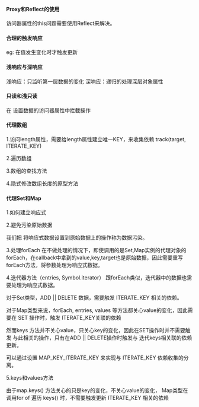 #### Proxy和Reflect的使用

访问器属性的this问题需要使用Reflect来解决。
#### 合理的触发响应
eg:
在值发生变化时才触发更新

#### 浅响应与深响应
浅响应：只监听第一层数据的变化
深响应：递归的处理深层对象属性

#### 只读和浅只读
在 设置数据的访问器属性中拦截操作

#### 代理数组

1.访问length属性，需要给length属性建立唯一KEY，来收集依赖
track(target, ITERATE_KEY)

2.遍历数组

3.数组的查找方法

4.隐式修改数组长度的原型方法

#### 代理Set和Map

1.如何建立响应式

2.避免污染原始数据

我们把 将响应式数据设置到原始数据上的操作称为数据污染。

3.处理forEach
在不做处理的情况下，即使调用的是Set,Map实例的代理对象的forEach，在callback中拿到的value,key,target也是原始数据，因此需要重写forEach方法，将参数处理为响应式数据。

4.迭代器方法（entries, Symbol.iterator）
跟forEach类似，迭代器中的数据也需要处理为响应式数据。

对于Set类型，ADD || DELETE 数据，需要触发 ITERATE_KEY 相关的依赖。

对于Map类型来说，forEach, entries, values 等方法都关心value的变化，因此需要在 SET 操作时，触发 ITERATE_KEY关联的依赖

然而keys 方法并不关心value，只关心key的变化，因此在SET操作时并不需要触发 与此相关的操作，只有在ADD || DELETE操作时触发与 迭代keys相关联的依赖更新。

可以通过设置 MAP_KEY_ITERATE_KEY 来实现与 ITERATE_KEY 依赖收集的分离。

5.keys和values方法

由于map.keys() 方法关心的只是key的变化，不关心value的变化，
Map类型在调用for of 遍历 keys() 时，不需要触发更新 ITERATE_KEY 相关的依赖